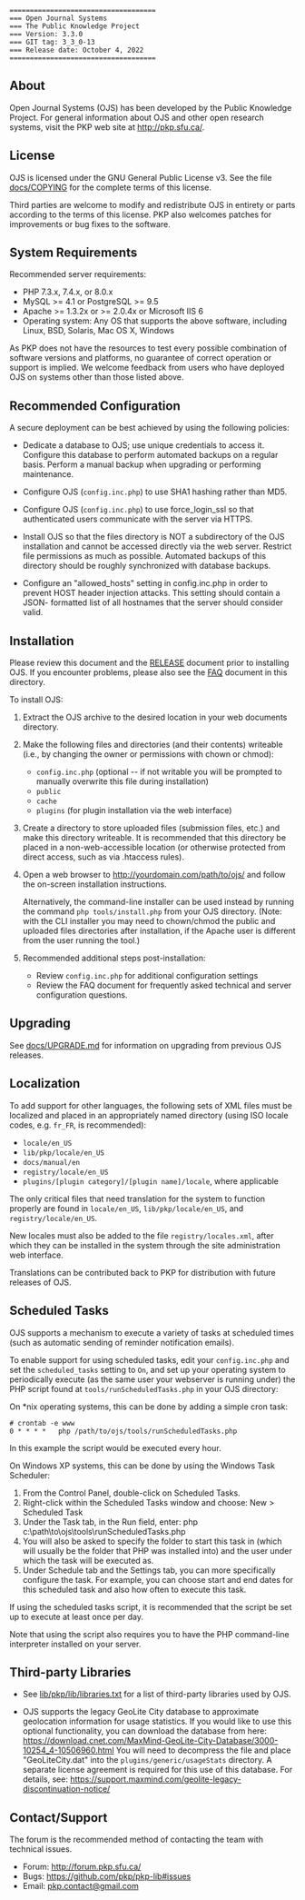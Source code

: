 	====================================
	=== Open Journal Systems
	=== The Public Knowledge Project
	=== Version: 3.3.0
	=== GIT tag: 3_3_0-13
	=== Release date: October 4, 2022
	====================================


## About

Open Journal Systems (OJS) has been developed by the Public Knowledge Project.
For general information about OJS and other open research systems, visit the
PKP web site at <http://pkp.sfu.ca/>.


## License

OJS is licensed under the GNU General Public License v3. See the file
[docs/COPYING](COPYING) for the complete terms of this license.

Third parties are welcome to modify and redistribute OJS in entirety or parts
according to the terms of this license. PKP also welcomes patches for
improvements or bug fixes to the software.


## System Requirements

Recommended server requirements:

* PHP 7.3.x, 7.4.x, or 8.0.x
* MySQL >= 4.1 or PostgreSQL >= 9.5
* Apache >= 1.3.2x or >= 2.0.4x or Microsoft IIS 6
* Operating system: Any OS that supports the above software, including
	Linux, BSD, Solaris, Mac OS X, Windows

As PKP does not have the resources to test every possible combination of
software versions and platforms, no guarantee of correct operation or support
is implied. We welcome feedback from users who have deployed OJS on systems
other than those listed above.


## Recommended Configuration

A secure deployment can be best achieved by using the following policies:

* Dedicate a database to OJS; use unique credentials to access it.
	Configure this database to perform automated backups on a regular
	basis. Perform a manual backup when upgrading or performing
	maintenance.

* Configure OJS (`config.inc.php`) to use SHA1 hashing rather than MD5.

* Configure OJS (`config.inc.php`) to use force_login_ssl so that
	authenticated users communicate with the server via HTTPS.

* Install OJS so that the files directory is NOT a subdirectory of
	the OJS installation and cannot be accessed directly via the web
	server. Restrict file permissions as much as possible. Automated
	backups of this directory should be roughly synchronized with
	database backups.

* Configure an "allowed_hosts" setting in config.inc.php in order to prevent
	HOST header injection attacks. This setting should contain a JSON-
	formatted list of all hostnames that the server should consider valid.

## Installation

Please review this document and the [RELEASE](RELEASE) document prior to installing OJS.
If you encounter problems, please also see the [FAQ](FAQ) document in this directory.

To install OJS:

1. Extract the OJS archive to the desired location in your web
	 documents directory.

2. Make the following files and directories (and their contents)
	 writeable (i.e., by changing the owner or permissions with chown or
	 chmod):
	 
	 * `config.inc.php` (optional -- if not writable you will be prompted
		 to manually overwrite this file during installation)
	 * `public`
	 * `cache`
	 * `plugins` (for plugin installation via the web interface)

3. Create a directory to store uploaded files (submission files, etc.)
	 and make this directory writeable. It is recommended that this
	 directory be placed in a non-web-accessible location (or otherwise
	 protected from direct access, such as via .htaccess rules).
	 
4. Open a web browser to http://yourdomain.com/path/to/ojs/ and
	 follow the on-screen installation instructions.
	 
	 Alternatively, the command-line installer can be used instead by
	 running the command `php tools/install.php` from your OJS directory.
	 (Note: with the CLI installer you may need to chown/chmod the public
	 and uploaded files directories after installation, if the Apache
	 user is different from the user running the tool.)

5. Recommended additional steps post-installation:

	 * Review `config.inc.php` for additional configuration settings
	 * Review the FAQ document for frequently asked technical and
		 server configuration questions.


## Upgrading

See [docs/UPGRADE.md](UPGRADE.md) for information on upgrading from previous OJS releases.


## Localization

To add support for other languages, the following sets of XML files must be
localized and placed in an appropriately named directory (using ISO locale 
codes, e.g. `fr_FR`, is recommended):

* `locale/en_US`
* `lib/pkp/locale/en_US`
* `docs/manual/en`
* `registry/locale/en_US`
* `plugins/[plugin category]/[plugin name]/locale`, where applicable

The only critical files that need translation for the system to function
properly are found in `locale/en_US`, `lib/pkp/locale/en_US`, and
`registry/locale/en_US`.

New locales must also be added to the file `registry/locales.xml`, after which
they can be installed in the system through the site administration web
interface.
	
Translations can be contributed back to PKP for distribution with future
releases of OJS.


## Scheduled Tasks

OJS supports a mechanism to execute a variety of tasks at scheduled times
(such as automatic sending of reminder notification emails).

To enable support for using scheduled tasks, edit your `config.inc.php` and
set the `scheduled_tasks` setting to `On`, and set up your operating system to
periodically execute (as the same user your webserver is running under) the
PHP script found at `tools/runScheduledTasks.php` in your OJS directory:

On *nix operating systems, this can be done by adding a simple cron task:
```
# crontab -e www
0 * * * *	php /path/to/ojs/tools/runScheduledTasks.php
```
In this example the script would be executed every hour.

On Windows XP systems, this can be done by using the Windows Task Scheduler:
1) From the Control Panel, double-click on Scheduled Tasks.
2) Right-click within the Scheduled Tasks window and choose:
	New > Scheduled Task
3) Under the Task tab, in the Run field, enter:
	php c:\path\to\ojs\tools\runScheduledTasks.php
4) You will also be asked to specify the folder to start this task in
	 (which will usually be the folder that PHP was installed into) and
	 the user under which the task will be executed as.
5) Under Schedule tab and the Settings tab, you can more specifically
	 configure the task. For example, you can choose start and end dates
	 for this scheduled task and also how often to execute this task.
	   
If using the scheduled tasks script, it is recommended that the script be
set up to execute at least once per day.

Note that using the script also requires you to have the PHP command-line
interpreter installed on your server.


## Third-party Libraries

* See [lib/pkp/lib/libraries.txt](../lib/pkp/lib/libraries.txt) for a list of third-party libraries
	used by OJS.

* OJS supports the legacy GeoLite City database to approximate geolocation
	information for usage statistics. If you would like to use this optional
	functionality, you can download the database from here:
	https://download.cnet.com/MaxMind-GeoLite-City-Database/3000-10254_4-10506960.html
	You will need to decompress the file and place "GeoLiteCity.dat" into
	the `plugins/generic/usageStats` directory. A separate license agreement
	is required for this use of this database. For details, see:
	https://support.maxmind.com/geolite-legacy-discontinuation-notice/

## Contact/Support

The forum is the recommended method of contacting the team with technical
issues.

* Forum: http://forum.pkp.sfu.ca/
* Bugs: https://github.com/pkp/pkp-lib#issues
* Email: pkp.contact@gmail.com
